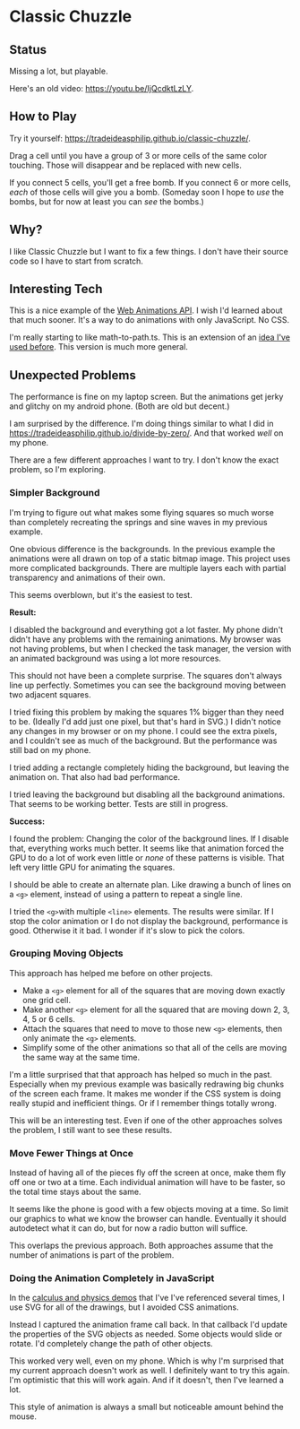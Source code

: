 # Classic Chuzzle

## Status

Missing a lot, but playable.

Here's an old video: https://youtu.be/IjQcdktLzLY.

## How to Play

Try it yourself: https://tradeideasphilip.github.io/classic-chuzzle/.

Drag a cell until you have a group of 3 or more cells of the same color touching.
Those will disappear and be replaced with new cells.

If you connect 5 cells, you'll get a free bomb.
If you connect 6 or more cells, _each_ of those cells will give you a bomb.
(Someday soon I hope to _use_ the bombs, but for now at least you can _see_ the bombs.)

## Why?

I like Classic Chuzzle but I want to fix a few things.
I don't have their source code so I have to start from scratch.

## Interesting Tech

This is a nice example of the [Web Animations API](https://developer.mozilla.org/en-US/docs/Web/API/Web_Animations_API).
I wish I'd learned about that much sooner.
It's a way to do animations with only JavaScript.
No CSS.

I'm really starting to like math-to-path.ts.
This is an extension of an [idea I've used before](https://github.com/TradeIdeasPhilip/divide-by-zero/blob/master/src/svg-sine-wave.ts).
This version is much more general.

## Unexpected Problems

The performance is fine on my laptop screen.
But the animations get jerky and glitchy on my android phone.
(Both are old but decent.)

I am surprised by the difference.
I'm doing things similar to what I did in https://tradeideasphilip.github.io/divide-by-zero/.
And that worked _well_ on my phone.

There are a few different approaches I want to try.
I don't know the exact problem, so I'm exploring.

### Simpler Background

I'm trying to figure out what makes some flying squares so much worse than completely recreating the springs and sine waves in my previous example.

One obvious difference is the backgrounds.
In the previous example the animations were all drawn on top of a static bitmap image.
This project uses more complicated backgrounds.
There are multiple layers each with partial transparency and animations of their own.

This seems overblown, but it's the easiest to test.

**Result:**

I disabled the background and everything got a lot faster.
My phone didn't didn't have any problems with the remaining animations.
My browser was not having problems, but when I checked the task manager, the version with an animated background was using a lot more resources.

This should not have been a complete surprise.
The squares don't always line up perfectly.
Sometimes you can see the background moving between two adjacent squares.

I tried fixing this problem by making the squares 1% bigger than they need to be.
(Ideally I'd add just one pixel, but that's hard in SVG.)
I didn't notice any changes in my browser or on my phone.
I could see the extra pixels, and I couldn't see as much of the background.
But the performance was still bad on my phone.

I tried adding a rectangle completely hiding the background, but leaving the animation on.
That also had bad performance.

I tried leaving the background but disabling all the background animations.  
That seems to be working better.
Tests are still in progress.

**Success:**

I found the problem:
Changing the color of the background lines.
If I disable that, everything works much better.
It seems like that animation forced the GPU to do a lot of work even little or _none_ of these patterns is visible.
That left very little GPU for animating the squares.

I should be able to create an alternate plan.
Like drawing a bunch of lines on a `<g>` element, instead of using a pattern to repeat a single line.

I tried the `<g>`with multiple `<line>` elements.
The results were similar.
If I stop the color animation or I do not display the background, performance is good.  Otherwise it it bad.
I wonder if it's slow to pick the colors. 

### Grouping Moving Objects

This approach has helped me before on other projects.

- Make a `<g>` element for all of the squares that are moving down exactly one grid cell.
- Make another `<g>` element for all the squared that are moving down 2, 3, 4, 5 or 6 cells.
- Attach the squares that need to move to those new `<g>` elements, then only animate the `<g>` elements.
- Simplify some of the other animations so that all of the cells are moving the same way at the same time.

I'm a little surprised that that approach has helped so much in the past.
Especially when my previous example was basically redrawing big chunks of the screen each frame.
It makes me wonder if the CSS system is doing really stupid and inefficient things.
Or if I remember things totally wrong.

This will be an interesting test.
Even if one of the other approaches solves the problem, I still want to see these results.

### Move Fewer Things at Once

Instead of having all of the pieces fly off the screen at once,
make them fly off one or two at a time.
Each individual animation will have to be faster, so the total time stays about the same.

It seems like the phone is good with a few objects moving at a time.
So limit our graphics to what we know the browser can handle.
Eventually it should autodetect what it can do, but for now a radio button will suffice.

This overlaps the previous approach.
Both approaches assume that the number of animations is part of the problem.

### Doing the Animation Completely in JavaScript

In the [calculus and physics demos](https://tradeideasphilip.github.io/divide-by-zero/#Physics_Examples) that I've I've referenced several times, I use SVG for all of the drawings, but I avoided CSS animations.

Instead I captured the animation frame call back.
In that callback I'd update the properties of the SVG objects as needed.
Some objects would slide or rotate.
I'd completely change the path of other objects.

This worked very well, even on my phone.
Which is why I'm surprised that my current approach doesn't work as well.
I definitely want to try this again.
I'm optimistic that this will work again.
And if it doesn't, then I've learned a lot.

This style of animation is always a small but noticeable amount behind the mouse.

